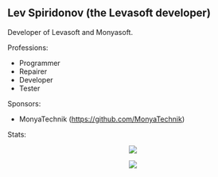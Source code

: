 ## Lev Spiridonov (the Levasoft developer)
Developer of Levasoft and Monyasoft.

Professions:
+ Programmer
+ Repairer
+ Developer
+ Tester

Sponsors:
+ MonyaTechnik (https://github.com/MonyaTechnik)

Stats:
<p align="center">
<a href="https://github.com/spiri-leo"><img src="https://github-profile-trophy.vercel.app/?username=spiri-leo" "></a>
</p>

<p align="center">
<a href="https://github.com/spiri-leo"><img src="https://github-readme-stats.vercel.app/api?username=spiri-leo&show_icons=true&count_private=true&hide=stars&include_all_commits=true"></a>
</p>
